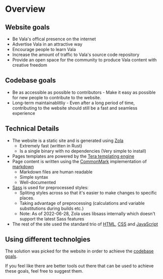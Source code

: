 # Overview

## Website goals

- Be Vala's offical presence on the internet
- Advertise Vala in an attractive way
- Encourage people to learn Vala
- Increase the amount of traffic to Vala's source code repository
- Provide an open space for the community to produce Vala content with creative freedom

## Codebase goals

- Be as accessible as possible to contributors - Make it easy as possible for new people to contribute to the website.
- Long-term maintainablitliy - Even after a long period of time, contributing to the website should still be a fast and seamless experience

## Technical Details

- The website is a static site and is generated using [Zola](https://www.getzola.org/)
  - Extremely fast (written in Rust)
  - Is a single binary with no dependencies (Very simple to install)
- Pages templates are powered by the [Tera templating engine](https://tera.netlify.app/)
- Page content is written using the [CommonMark](https://commonmark.org/) implementation of [markdown](https://daringfireball.net/projects/markdown/)
  - Markdown files are human readable
  - Simple syntax
  - Well-documented
- [Sass](https://sass-lang.com/) is used for preprocessed styles:
  - Spliting styles across so that it's easier to make changes to specific places.
  - Taking advantage of preprocessing (calculations and variable substitutions during builds etc.)
  - Note: As of 2022-06-28, Zola uses libsass internally which doesn't support the latest Sass features
- The rest of the site used the standard trio of [HTML](https://developer.mozilla.org/en-US/docs/Web/HTML), [CSS](https://developer.mozilla.org/en-US/docs/Web/CSS) and [JavaScript](https://developer.mozilla.org/en-US/docs/Web/JavaScript)


## Using different technolgies

The solution was picked for the website in order to achieve the [codebase goals](#codebase-goals).

If you feel like there are better tools out there that can be used to achieve these goals, feel free to suggest them.
